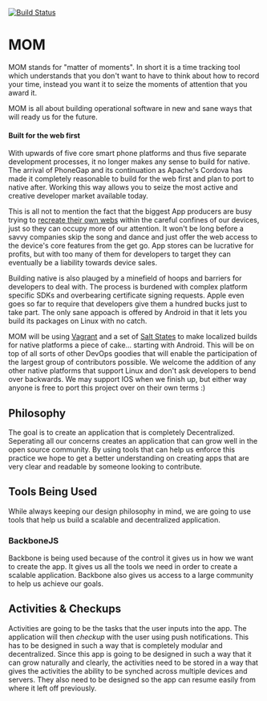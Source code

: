[![Build Status](https://travis-ci.org/openops/mom.svg?branch=master)](https://travis-ci.org/openops/mom)

MOM
===

MOM stands for "matter of moments". In short it is a time tracking tool which
understands that you don't want to have to think about how to record your time,
instead you want it to seize the moments of attention that you award it.

MOM is all about building operational software in new and sane ways that will
ready us for the future.

#### Built for the web first

With upwards of five core smart phone platforms and thus five separate
development processes, it no longer makes any sense to build for native. The
arrival of PhoneGap and its continuation as Apache's Cordova has made it
completely reasonable to build for the web first and plan to port to native
after. Working this way allows you to seize the most active and creative
developer market available today.

This is all not to mention the fact that the biggest App producers are busy
trying to [recreate their own webs](http://avc.com/2014/05/app-constellations/)
within the careful confines of our devices, just so they can occupy more of our
attention. It won't be long before a savvy companies skip the song and dance
and just offer the web access to the device's core features from the get go.
App stores can be lucrative for profits, but with too many of them for
developers to target they can eventually be a liability towards device sales.

Building native is also plauged by a minefield of hoops and barriers for
developers to deal with. The process is burdened with complex platform specific
SDKs and overbearing certificate signing requests. Apple even goes so far to
require that developers give them a hundred bucks just to take part. The only
sane appoach is offered by Android in that it lets you build its packages on
Linux with no catch.

MOM will be using [Vagrant](http://vagrantup.com) and a set of
[Salt States](https://github.com/stackstrap/stackstrap-salt) to make localized
builds for native platforms a piece of cake... starting with Android. This will
be on top of all sorts of other DevOps goodies that will enable the
participation of the largest group of contributors possible. We welcome the
addition of any other native platforms that support Linux and don't ask
developers to bend over backwards. We may support IOS when we finish up, but
either way anyone is free to port this project over on their own terms :)

## Philosophy

The goal is to create an application that is completely Decentralized. 
Seperating all our concerns creates an application that
can grow well in the open source community. By using tools that can help us enforce this practice we hope to get a 
better understanding on creating apps that are very clear and readable by someone looking to contribute.

## Tools Being Used

While always keeping our design philosophy in mind, we are going to use tools that help us build a scalable and 
decentralized application.

### BackboneJS

Backbone is being used because of the control it gives us in how we want to create the app. 
It gives us all the tools we need in order to create a scalable application. 
Backbone also gives us access to a large community to help us achieve our goals.

## Activities & Checkups

Activities are going to be the tasks that the user inputs into the app. The application will then *checkup* 
with the user using push notifications. This has to be designed in such a way that is completely modular and decentralized. Since this app is going to be designed in such a way that it can 
grow naturally and clearly, the activities need to be stored in a way that gives the activities the ability to be synched 
across multiple devices and servers. They also need to be designed so the app can resume easily from where it left off
previously.
